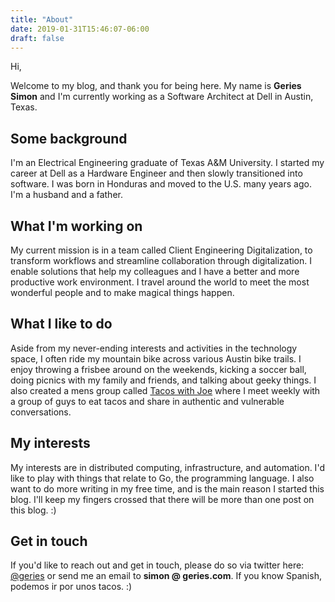 ```yaml
---
title: "About"
date: 2019-01-31T15:46:07-06:00
draft: false
---
```


Hi,

Welcome to my blog, and thank you for being here. My name is **Geries Simon** and I'm currently working as a Software Architect at Dell in Austin, Texas.

## Some background

I'm an Electrical Engineering graduate of Texas A&M University. I started my career at Dell as a Hardware Engineer and then slowly transitioned into software. I was born in Honduras and moved to the U.S. many years ago. I'm a husband and a father.

## What I'm working on

My current mission is in a team called Client Engineering Digitalization, to transform workflows and streamline collaboration through digitalization. I enable solutions that help my colleagues and I have a better and more productive work environment. I travel around the world  to meet the most wonderful people and to make magical things happen. 

## What I like to do

Aside from my never-ending interests and activities in the technology space, I often ride my mountain bike across various Austin bike trails. I enjoy throwing a frisbee around on the weekends, kicking a soccer ball, doing picnics with my family and friends, and talking about geeky things. I also created a mens group called [Tacos with Joe](https://facebook.com/tacoswithjoe/) where I meet weekly with a group of guys to eat tacos and share in authentic and vulnerable conversations.

## My interests

My interests are in distributed computing, infrastructure, and automation. I'd like to play with things that relate to Go, the programming language. I also want to do more writing in my free time, and is the main reason I started this blog. I'll keep my fingers crossed that there will be more than one post on this blog. :)

## Get in touch

If you'd like to reach out and get in touch, please do so via twitter here: [@geries](https://twitter.com/geries) or send me an email to **simon @ geries.com**. If you know Spanish, podemos ir por unos tacos. :)
